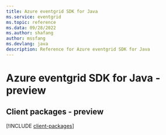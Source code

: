 ```yaml
---
title: Azure eventgrid SDK for Java
ms.service: eventgrid
ms.topic: reference
ms.data: 09/28/2022
ms.author: shafang
author: mssfang
ms.devlang: java
description: Reference for Azure eventgrid SDK for Java
---
```

# Azure eventgrid SDK for Java - preview

## Client packages - preview
[!INCLUDE [client-packages](eventgrid-client-index.md)]